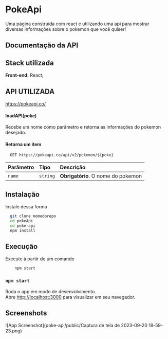 
# PokeApi

Uma página construída com react e utilizando uma api para mostrar diversas informações sobre o pokemon que você quiser!

## Documentação da API

## Stack utilizada

**Front-end:** React;
## API UTILIZADA

https://pokeapi.co/

#### loadAPI(poke)

Recebe um nome como parâmetro e retorna as informações do pokemon desejado.
#### Retorna um item

```http
  GET https://pokeapi.co/api/v2/pokemon/${poke}
```

| Parâmetro   | Tipo       | Descrição                                   |
| :---------- | :--------- | :------------------------------------------ |
| `name`      | `string` | **Obrigatório**. O nome do pokemon |


## Instalação

Instale dessa forma

```bash
  git clone nomedorepo
  cd pokeApi
  cd poke-api 
  npm install
```

## Execução

Execute à partir de um comando

```bash
    npm start
```

### `npm start`

Roda o app em modo de desenvolvimento.\
Abre [http://localhost:3000](http://localhost:3000) para visualizar em seu navegador.

## Screenshots

![App Screenshot](poke-api/public/Captura de tela de 2023-09-20 18-59-23.png)
